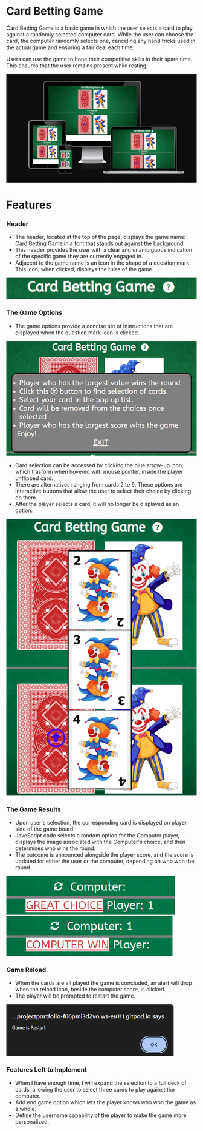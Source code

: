 # Card Betting Game

Card Betting Game is a basic game in which the user selects a card to play against a randomly selected computer card. While the user can choose the card, the computer randomly selects one, canceling any hand tricks used in the actual game and ensuring a fair deal each time.

Users can use the game to hone their competitive skills in their spare time. This ensures that the user remains present while resting.

![Screen display](readme-assets/Responsive.png)

# Features

### Header

* The header, located at the top of the page, displays the game name: Card Betting Game in a font that stands out against the background. 
* This header provides the user with a clear and unambiguous indication of the specific game they are currently engaged in.
* Adjacent to the game name is an icon in the shape of a question mark. This icon, when clicked, displays the rules of the game.

![Game Name](readme-assets/header.png)


### The Game Options

* The game options provide a concise set of instructions that are displayed when the question mark icon is clicked.

![Game Rules](readme-assets/rules.png)

* Card selection can be accessed by clicking the blue arrow-up icon, which trasform when hovered with mouse pointer, inside the player unflipped card.
* There are alternatives ranging from cards 2 to 9. These options are interactive buttons that allow the user to select their choice by clicking on them.
* After the player selects a card, it will no longer be displayed as an option.

![Player Option](readme-assets/options.png)

### The Game Results

* Upon user's selection, the corresponding card is displayed on player side of the game board.
* JaveScript code selects a random option for the Computer player, displays the image associated with the Computer's choice, and then determines who wins the round.
* The outcome is announced alongside the player score, and the score is updated for either the user or the computer, depending on who won the round.

![Game Winner](readme-assets/win.png)
![Game Losser](readme-assets/lost.png)

### Game Reload

* When the cards are all played the game is concluded, an alert will drop when the reload icon, beside the computer score, is clicked.
* The player will be prompted to restart the game.

![Game Reload](readme-assets/restart.png)

### Features Left to Implement

* When I have enough time, I will expand the selection to a full deck of cards, allowing the user to select three cards to play against the computer.
* Add end game option which lets the player knows who won the game as a whole.
* Define the username capability of the player to make the game more personalized.